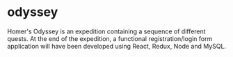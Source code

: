 # odyssey

Homer's Odyssey is an expedition containing a sequence of different quests. 
At the end of the expedition, a functional registration/login form application will have been developed using React, Redux, Node and MySQL.
